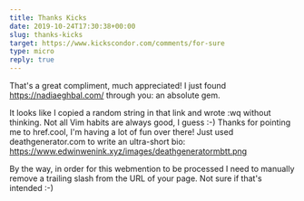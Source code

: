 ```yaml
---
title: Thanks Kicks
date: 2019-10-24T17:30:38+00:00
slug: thanks-kicks
target: https://www.kickscondor.com/comments/for-sure
type: micro
reply: true
---
```


That's a great compliment, much appreciated!
I just found https://nadiaeghbal.com/ through you: an absolute gem. 

It looks like I copied a random string in that link and wrote :wq without thinking. Not all Vim habits are always good, I guess :-) Thanks for pointing me to href.cool, I'm having a lot of fun over there! Just used deathgenerator.com to write an ultra-short bio: https://www.edwinwenink.xyz/images/deathgeneratormbtt.png 

By the way, in order for this webmention to be processed I need to manually remove a trailing slash from the URL of your page. Not sure if that's intended :-)
